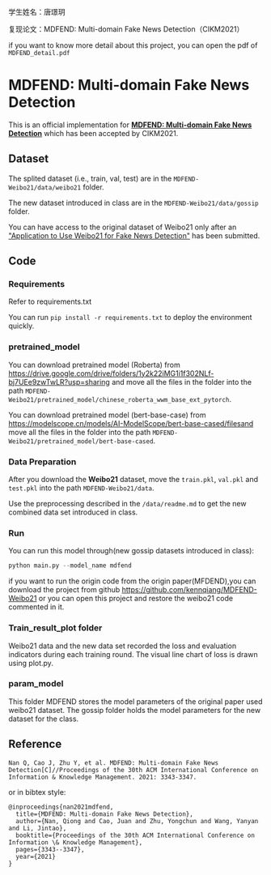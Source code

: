学生姓名：唐璟玥

复现论文：MDFEND: Multi-domain Fake News Detection（CIKM2021）

if you want to know more detail about this project, you can open the pdf of `MDFEND_detail.pdf`

# MDFEND: Multi-domain Fake News Detection
This is an official implementation for [**MDFEND: Multi-domain Fake News Detection**](https://dl.acm.org/doi/abs/10.1145/3459637.3482139) which has been accepted by CIKM2021.
## Dataset
The splited dataset (i.e., train, val, test) are in the `MDFEND-Weibo21/data/weibo21` folder.

The new dataset introduced in class are in the `MDFEND-Weibo21/data/gossip` folder.

You can have access to the original dataset of Weibo21 only after an ["Application to Use Weibo21 for Fake News Detection"](https://forms.office.com/Pages/ResponsePage.aspx?id=DQSIkWdsW0yxEjajBLZtrQAAAAAAAAAAAAO__Q4mnQlURFcxUTBYOEZSWEk1SFA2Q1BRRDhaOTRQQi4u) has been submitted. 
## Code
### Requirements
Refer to requirements.txt

You can run `pip install -r requirements.txt` to deploy the environment quickly.
### pretrained_model 
You can download pretrained model (Roberta) from https://drive.google.com/drive/folders/1y2k22iMG1i1f302NLf-bj7UEe9zwTwLR?usp=sharing and move all the files in the folder into the path `MDFEND-Weibo21/pretrained_model/chinese_roberta_wwm_base_ext_pytorch`.

You can download pretrained model (bert-base-case) from https://modelscope.cn/models/AI-ModelScope/bert-base-cased/filesand move all the files in the folder into the path `MDFEND-Weibo21/pretrained_model/bert-base-cased`.

### Data Preparation
After you download the **Weibo21** dataset, move the `train.pkl`, `val.pkl` and `test.pkl` into the path `MDFEND-Weibo21/data`.

Use the preprocessing described in the `/data/readme.md` to get the new combined data set introduced in class.

### Run
You can run this model through(new gossip datasets introduced in  class):
```python
python main.py --model_name mdfend 
```
if you want to run the origin code from the origin paper(MFDEND),you can download the project from github https://github.com/kennqiang/MDFEND-Weibo21 or you can open this project and restore the weibo21 code commented in it.

### Train_result_plot folder

Weibo21 data and the new data set recorded the loss and evaluation indicators during each training round. The visual line chart of loss is drawn using plot.py.


### param_model

This folder MDFEND stores the model parameters of the original paper used weibo21 dataset.
The gossip folder holds the model parameters for the new dataset for the class.



## Reference

```
Nan Q, Cao J, Zhu Y, et al. MDFEND: Multi-domain Fake News Detection[C]//Proceedings of the 30th ACM International Conference on Information & Knowledge Management. 2021: 3343-3347.
```
or in bibtex style:
```
@inproceedings{nan2021mdfend,
  title={MDFEND: Multi-domain Fake News Detection},
  author={Nan, Qiong and Cao, Juan and Zhu, Yongchun and Wang, Yanyan and Li, Jintao},
  booktitle={Proceedings of the 30th ACM International Conference on Information \& Knowledge Management},
  pages={3343--3347},
  year={2021}
}
```

